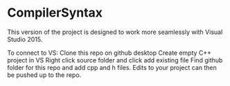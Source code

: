 # CompilerSyntax

This version of the project is designed to work more seamlessly with Visual Studio 2015.

To connect to VS:
Clone this repo on github desktop
Create empty C++ project in VS
Right click source folder and click add existing file
Find github folder for this repo and add cpp and h files.
Edits to your project can then be pushed up to the repo.
